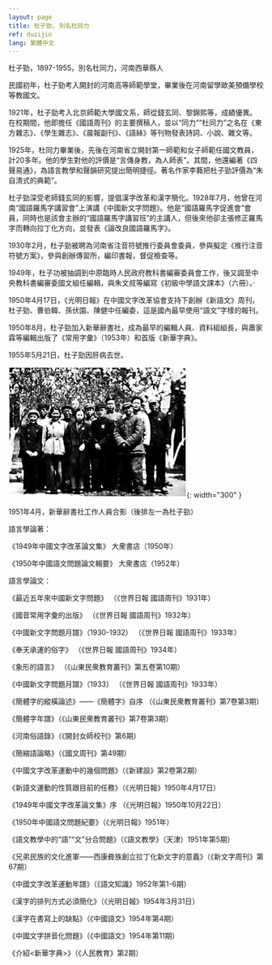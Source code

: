 ```yaml
---
layout: page
title: 杜子勁, 別名杜同力
ref: duzijin
lang: 繁體中文
---
```


杜子勁，1897-1955，別名杜同力，河南西華縣人

民國初年，杜子勁考入開封的河南高等師範學堂，畢業後在河南留學歐美預備學校等教國文。

1921年，杜子勁考入北京師範大學國文系，師從錢玄同、黎錦熙等，成績優異。在校期間，他即擔任《國語周刊》的主要撰稿人，並以“同力”“杜同力”之名在《東方雜志》、《學生雜志》、《晨報副刊》、《語絲》等刊物發表詩詞、小說、雜文等。

1925年，杜同力畢業後，先後在河南省立開封第一師範和女子師範任國文教員，計20多年。他的學生對他的評價是“言傳身教，為人師表”。其間，他還編著《四聲易通》，為語言教學和聲韻研究提出簡明捷徑。著名作家李蕤把杜子勁評價為“朱自清式的典範”。

杜子勁深受老師錢玄同的影響，提倡漢字改革和漢字簡化。1928年7月，他曾在河南“國語羅馬字講習會”上演講《中國新文字問題》。他是“國語羅馬字促進會”會員，同時也是該會主辦的“國語羅馬字講習班”的主講人，但後來他卻主張修正羅馬字而轉向拉丁化方向，並發表《論改良國語羅馬字》。

1930年2月，杜子勁被聘為河南省注音符號推行委員會委員，參與擬定《推行注音符號方案》，參與創辦傳習所，編印書報，督促檢查等。

1949年，杜子功被抽調到中原臨時人民政府教科書編審委員會工作，後又調至中央教科書編審委國文組任編輯，與朱文叔等編寫《初級中學語文課本》（六冊）。·

1950年4月17日，《光明日報》在中國文字改革協會支持下創辦《新語文》周刊，杜子勁、曹伯韓、孫伏園、陳健中任編委，這是國內最早使用“語文”字樣的報刊。

1950年8月，杜子勁加入新華辭書社，成為最早的編輯人員、資料組組長，與蕭家霖等編輯出版了《常用字彙》（1953年）和首版《新華字典》。

1955年5月21日，杜子勁因肝病去世。

![image](/assets/imgs/duzijin.jpg "1951年4月，新華辭書社工作人員合影（後排左一為杜子勁）"){: width="300" }

1951年4月，新華辭書社工作人員合影（後排左一為杜子勁）

語言學論著：

《1949年中國文字改革論文集》 大衆書店（1950年）

《1950年中國語文問題論文輯要》 大衆書店（1952年）

語言學論文：

《最近五年來中國新文字問題》 （《世界日報 國語周刊》1931年）

《國音常用字彙的出版》 （《世界日報 國語周刊》1932年）

《中國新文字問題月譜》（1930-1932） （《世界日報 國語周刊》1933年）

《奉天承運的俗字》 （《世界日報 國語周刊》1934年）

《象形的語言》 （《山東民衆教育叢刊》第五卷第10期）

《中國新文字問題月譜》（1933） （《世界日報 國語周刊》1933年）

《簡體字的縱橫論述》——《簡體字》自序 （《山東民衆教育叢刊》第7卷第3期）  
   
《簡體字年譜》（《山東民衆教育叢刊》第7卷第3期）

《河南俗語錄》（《開封女師校刊》第6期）

《簡縮語論略》（《國文周刊》第49期）

《中國文字改革運動中的幾個問題》（《新建設》第2卷第2期）

《新語文運動的性質跟目前的任務》（《光明日報》1950年4月17日）

《1949年中國文字改革論文集》序 （《光明日報》1950年10月22日）

《1950年中國語文問題紀要》（《光明日報》1951年）

《語文教學中的“語”“文”分合問題》（《語文教學》（天津）1951年第5期）

《兄弟民族的文化進軍——西康彜族創立拉丁化新文字的意義》（《新文字周刊》第67期）

《中國文字改革運動年譜》（《語文知識》1952年第1-6期）

《漢字的排列方式必須簡化》（《光明日報》1954年3月31日）

《漢字在書寫上的缺點》（《中國語文》1954年第4期）

《中國文字拼音化問題》（《中國語文》1954年第11期）

《介紹<新華字典>》（《人民教育》第2期）

